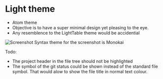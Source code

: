 # Light theme

- Atom theme
- Objective is to have a super minimal design yet pleasing to the eye.
- Any resemblence to the LightTable theme would be accidential


![Screenshot](https://github.com/MarcusE1W/test-theme-ui/raw/master/screenshot.png)
Syntax theme for the screenshot is Monokai

Todo:
- The project header in the file tree should not be highlighted
- The symbol of the git status could be shown instead of the standard file symbol. That would alow to show the file title in normal text colour.

